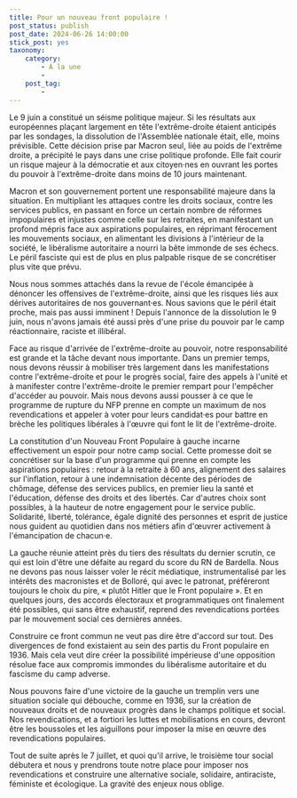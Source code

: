 ```yaml
---
title: Pour un nouveau front populaire !
post_status: publish
post_date: 2024-06-26 14:00:00
stick_post: yes
taxonomy:
    category:
        - À la une
        - 
    post_tag:
        - 
---
```



Le 9 juin a constitué un séisme politique majeur. Si les résultats aux européennes plaçant largement en tête l'extrême-droite étaient anticipés par les sondages, la dissolution de l'Assemblée nationale était, elle, moins prévisible. Cette décision prise par Macron seul, liée au poids de l'extrême droite, a précipité le pays dans une crise politique profonde. Elle fait courir un risque majeur à la démocratie et aux citoyen·nes en ouvrant les portes du pouvoir à l'extrême-droite dans moins de 10 jours maintenant.

Macron et son gouvernement portent une responsabilité majeure dans la situation. En multipliant les attaques contre les droits sociaux, contre les services publics, en passant en force un certain nombre de réformes impopulaires et injustes comme celle sur les retraites, en manifestant un profond mépris face aux aspirations populaires, en réprimant férocement les mouvements sociaux, en alimentant les divisions à l'intérieur de la société, le libéralisme autoritaire a nourri la bête immonde de ses échecs. Le péril fasciste qui est de plus en plus palpable risque de se concrétiser plus vite que prévu.

Nous nous sommes attachés dans la revue de l'école émancipée à dénoncer les offensives de l'extrême-droite, ainsi que les risques liés aux dérives autoritaires de nos gouvernant·es. Nous savions que le péril était proche, mais pas aussi imminent ! Depuis l'annonce de la dissolution le 9 juin, nous n'avons jamais été aussi près d'une prise du pouvoir par le camp réactionnaire, raciste et illibéral.

Face au risque d'arrivée de l'extrême-droite au pouvoir, notre responsabilité est grande et la tâche devant nous importante. Dans un premier temps, nous devons réussir à mobiliser très largement dans les manifestations contre l'extrême-droite et pour le progrès social, faire des appels à l'unité et à manifester contre l'extrême-droite le premier rempart pour l'empêcher d'accéder au pouvoir. Mais nous devons aussi pousser à ce que le programme de rupture du NFP prenne en compte un maximum de nos revendications et appeler à voter pour leurs candidat·es pour battre en brèche les politiques libérales à l'œuvre qui font le lit de l'extrême-droite.

La constitution d'un Nouveau Front Populaire à gauche incarne effectivement un espoir pour notre camp social. Cette promesse doit se concrétiser sur la base d'un programme qui prenne en compte les aspirations populaires : retour à la retraite à 60 ans, alignement des salaires sur l'inflation, retour à une indemnisation décente des périodes de chômage, défense des services publics, en premier lieu la santé et l'éducation, défense des droits et des libertés. Car d'autres choix sont possibles, à la hauteur de notre engagement pour le service public. Solidarité, liberté, tolérance, égale dignité des personnes et esprit de justice nous guident au quotidien dans nos métiers afin d'œuvrer activement à l'émancipation de chacun·e.

La gauche réunie atteint près du tiers des résultats du dernier scrutin, ce qui est loin d'être une défaite au regard du score du RN de Bardella. Nous ne devons pas nous laisser voler le récit médiatique, instrumentalisé par les intérêts des macronistes et de Bolloré, qui avec le patronat, préféreront toujours le choix du pire, « plutôt Hitler que le Front populaire ». Et en quelques jours, des accords électoraux et programmatiques ont finalement été possibles, qui sans être exhaustif, reprend des revendications portées par le mouvement social ces dernières années.

Construire ce front commun ne veut pas dire être d'accord sur tout. Des divergences de fond existaient au sein des partis du Front populaire en 1936. Mais cela veut dire créer la possibilité impérieuse d'une opposition résolue face aux compromis immondes du libéralisme autoritaire et du fascisme du camp adverse.

Nous pouvons faire d'une victoire de la gauche un tremplin vers une situation sociale qui débouche, comme en 1936, sur la création de nouveaux droits et de nouveaux progrès dans le champs politique et social. Nos revendications, et a fortiori les luttes et mobilisations en cours, devront être les boussoles et les aiguillons pour imposer la mise en œuvre des revendications populaires.

Tout de suite après le 7 juillet, et quoi qu'il arrive, le troisième tour social débutera et nous y prendrons toute notre place pour imposer nos revendications et construire une alternative sociale, solidaire, antiraciste, féministe et écologique. La gravité des enjeux nous oblige.

